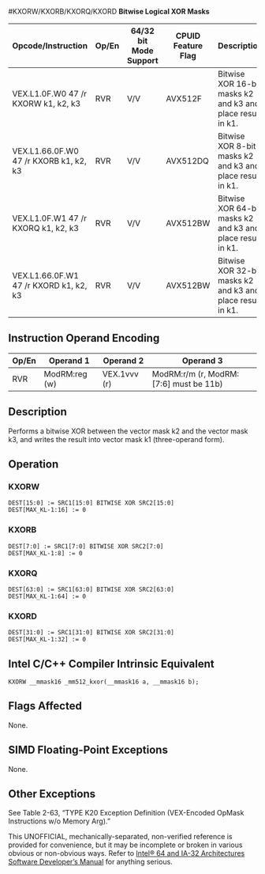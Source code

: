 #KXORW/KXORB/KXORQ/KXORD
**Bitwise Logical XOR Masks**

| Opcode/Instruction                     | Op/En | 64/32 bit Mode Support | CPUID Feature Flag | Description                                                |
| -------------------------------------- | ----- | ---------------------- | ------------------ | ---------------------------------------------------------- |
| VEX.L1.0F.W0 47 /r KXORW k1, k2, k3    | RVR   | V/V                    | AVX512F            | Bitwise XOR 16-bit masks k2 and k3 and place result in k1. |
| VEX.L1.66.0F.W0 47 /r KXORB k1, k2, k3 | RVR   | V/V                    | AVX512DQ           | Bitwise XOR 8-bit masks k2 and k3 and place result in k1.  |
| VEX.L1.0F.W1 47 /r KXORQ k1, k2, k3    | RVR   | V/V                    | AVX512BW           | Bitwise XOR 64-bit masks k2 and k3 and place result in k1. |
| VEX.L1.66.0F.W1 47 /r KXORD k1, k2, k3 | RVR   | V/V                    | AVX512BW           | Bitwise XOR 32-bit masks k2 and k3 and place result in k1. |

## Instruction Operand Encoding

| Op/En | Operand 1     | Operand 2    | Operand 3                              |
| ----- | ------------- | ------------ | -------------------------------------- |
| RVR   | ModRM:reg (w) | VEX.1vvv (r) | ModRM:r/m (r, ModRM:[7:6] must be 11b) |

## Description

Performs a bitwise XOR between the vector mask k2 and the vector mask k3, and writes the result into vector mask k1 (three-operand form).

## Operation

### KXORW

```
DEST[15:0] := SRC1[15:0] BITWISE XOR SRC2[15:0]
DEST[MAX_KL-1:16] := 0

```

### KXORB

```
DEST[7:0] := SRC1[7:0] BITWISE XOR SRC2[7:0]
DEST[MAX_KL-1:8] := 0

```

### KXORQ

```
DEST[63:0] := SRC1[63:0] BITWISE XOR SRC2[63:0]
DEST[MAX_KL-1:64] := 0

```

### KXORD

```
DEST[31:0] := SRC1[31:0] BITWISE XOR SRC2[31:0]
DEST[MAX_KL-1:32] := 0

```

## Intel C/C++ Compiler Intrinsic Equivalent

```
KXORW __mmask16 _mm512_kxor(__mmask16 a, __mmask16 b);

```

## Flags Affected

None.

## SIMD Floating-Point Exceptions

None.

## Other Exceptions

See Table 2-63, “TYPE K20 Exception Definition (VEX-Encoded OpMask Instructions w/o Memory Arg).”

This UNOFFICIAL, mechanically-separated, non-verified reference is provided for convenience, but it may be
incomplete or broken in various obvious or non-obvious
ways. Refer to [Intel® 64 and IA-32 Architectures Software Developer’s Manual](https://software.intel.com/en-us/download/intel-64-and-ia-32-architectures-sdm-combined-volumes-1-2a-2b-2c-2d-3a-3b-3c-3d-and-4) for anything serious.
